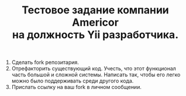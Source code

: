 <p align="center">
    <h1 align="center">Тестовое задание компании Americor <br> на должность Yii разработчика.</h1>
    <br>
</p>


1. Сделать fork репозитария.
2. Отрефакторить существующий код. Учесть, что этот функционал часть большой и сложной системы. Написать так, чтобы его легко можно было поддерживать среди другого кода.
3. Прислать ссылку на ваш fork в личном сообщении.
